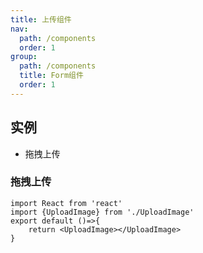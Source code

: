 ```yaml
---
title: 上传组件
nav:
  path: /components
  order: 1
group:
  path: /components
  title: Form组件
  order: 1
---
```

## 实例 
* 拖拽上传
  
### 拖拽上传
```tsx
import React from 'react'
import {UploadImage} from './UploadImage'
export default ()=>{
    return <UploadImage></UploadImage>
}
```


<API exports='["default"]' src="./UploadImage.tsx"></API>